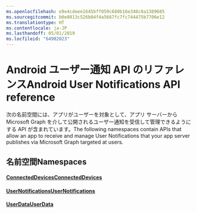 ```yaml
---
ms.openlocfilehash: e9e4cdeee1645bff059c680b16e348c8a1389685
ms.sourcegitcommit: b0e8013c526b04f4a5667fc7fc744475b7706e12
ms.translationtype: HT
ms.contentlocale: ja-JP
ms.lasthandoff: 05/01/2019
ms.locfileid: "64982023"
---
```

# <a name="android-user-notifications-api-reference"></a><span data-ttu-id="c6b32-101">Android ユーザー通知 API のリファレンス</span><span class="sxs-lookup"><span data-stu-id="c6b32-101">Android User Notifications API reference</span></span>

<span data-ttu-id="c6b32-102">次の名前空間には、アプリがユーザーを対象として、アプリ サーバーから Microsoft Graph を介して公開されるユーザー通知を受信して管理できるようにする API が含まれています。</span><span class="sxs-lookup"><span data-stu-id="c6b32-102">The following namespaces contain APIs that allow an app to receive and manage User Notifications that your app server publishes via Microsoft Graph targeted at users.</span></span> 

## <a name="namespaces"></a><span data-ttu-id="c6b32-103">名前空間</span><span class="sxs-lookup"><span data-stu-id="c6b32-103">Namespaces</span></span>

#### <a name="connecteddeviceshttpsdocsmicrosoftcomjavaapicommicrosoftconnecteddevices"></a>[<span data-ttu-id="c6b32-104">ConnectedDevices</span><span class="sxs-lookup"><span data-stu-id="c6b32-104">ConnectedDevices</span></span>](https://docs.microsoft.com/java/api/com.microsoft.connecteddevices)
#### <a name="usernotifications-httpsdocsmicrosoftcomen-usjavaapicommicrosoftconnecteddevicesusernotifications"></a>[<span data-ttu-id="c6b32-105">UserNotifications</span><span class="sxs-lookup"><span data-stu-id="c6b32-105">UserNotifications</span></span>]( https://docs.microsoft.com/en-us/java/api/com.microsoft.connecteddevices.usernotifications)
#### <a name="userdatahttpsdocsmicrosoftcomjavaapicommicrosoftconnecteddevicesuserdata"></a>[<span data-ttu-id="c6b32-106">UserData</span><span class="sxs-lookup"><span data-stu-id="c6b32-106">UserData</span></span>](https://docs.microsoft.com/java/api/com.microsoft.connecteddevices.userdata)
